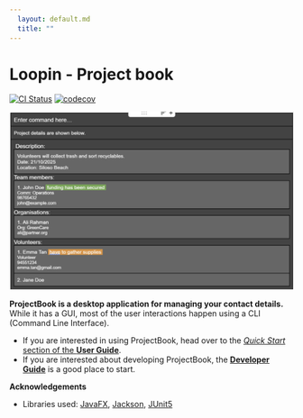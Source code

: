 ```yaml
---
  layout: default.md
  title: ""
---
```


# Loopin - Project book

[![CI Status](https://github.com/se-edu/addressbook-level3/workflows/Java%20CI/badge.svg)](https://github.com/se-edu/addressbook-level3/actions)
[![codecov](https://codecov.io/gh/se-edu/addressbook-level3/branch/master/graph/badge.svg)](https://codecov.io/gh/se-edu/addressbook-level3)

![Ui](images/Ui.png)

**ProjectBook is a desktop application for managing your contact details.** While it has a GUI, most of the user interactions happen using a CLI (Command Line Interface).

* If you are interested in using ProjectBook, head over to the [_Quick Start_ section of the **User Guide**](UserGuide.html#quick-start).
* If you are interested about developing ProjectBook, the [**Developer Guide**](DeveloperGuide.html) is a good place to start.


**Acknowledgements**

* Libraries used: [JavaFX](https://openjfx.io/), [Jackson](https://github.com/FasterXML/jackson), [JUnit5](https://github.com/junit-team/junit5)
